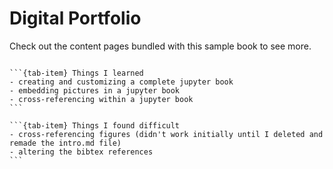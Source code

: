 # Digital Portfolio


Check out the content pages bundled with this sample book to see more.

```{tableofcontents}
```

````{tab-set}
```{tab-item} Things I learned
- creating and customizing a complete jupyter book
- embedding pictures in a jupyter book
- cross-referencing within a jupyter book
```

```{tab-item} Things I found difficult
- cross-referencing figures (didn't work initially until I deleted and remade the intro.md file)
- altering the bibtex references
```
````